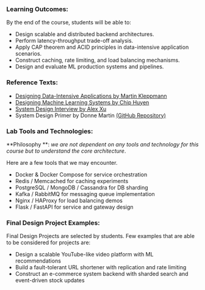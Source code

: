 
### Learning Outcomes:
By the end of the course, students will be able to:

- Design scalable and distributed backend architectures.
- Perform latency-throughput trade-off analysis.
- Apply CAP theorem and ACID principles in data-intensive application scenarios.
- Construct caching, rate limiting, and load balancing mechanisms.
- Design and evaluate ML production systems and pipelines.

### Reference Texts:

- [Designing Data-Intensive Applications by Martin Kleppmann](https://www.oreilly.com/library/view/designing-data-intensive-applications/9781491903063/)
- [Designing Machine Learning Systems by Chip Huyen](https://www.oreilly.com/library/view/designing-machine-learning/9781098107956/)
- [System Design Interview by Alex Xu](https://www.amazon.com/System-Design-Interview-insiders-Second/dp/B08CMF2CQF)
- System Design Primer by Donne Martin [(GitHub Repository)](https://github.com/donnemartin/system-design-primer)

### Lab Tools and Technologies:
**Philosophy **: *we are not dependent on any tools and technology for this course but to understand the core architecture*.

Here are a few tools that we may encounter.

- Docker & Docker Compose for service orchestration
- Redis / Memcached for caching experiments
- PostgreSQL / MongoDB / Cassandra for DB sharding
- Kafka / RabbitMQ for messaging queue implementation
- Nginx / HAProxy for load balancing demos
- Flask / FastAPI for service and gateway design


### Final Design Project Examples:
Final Design Projects are selected by students. Few examples that are able to be considered for projects are:
- Design a scalable YouTube-like video platform with ML recommendations
- Build a fault-tolerant URL shortener with replication and rate limiting
- Construct an e-commerce system backend with sharded search and event-driven stock updates